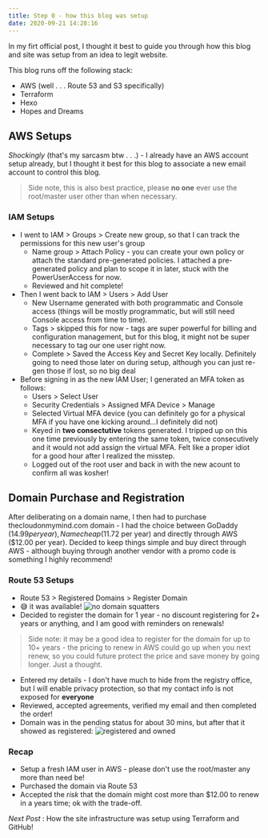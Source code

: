 ```yaml
---
title: Step 0 - how this blog was setup
date: 2020-09-21 14:28:16
---
```


In my firt official post, I thought it best to guide you through how this blog and site was setup from an idea to legit website.

This blog runs off the following stack:
* AWS (well . . . Route 53 and S3 specifically)
* Terraform
* Hexo
* Hopes and Dreams

## AWS Setups
_Shockingly_ (that's my sarcasm btw . . .) - I already have an AWS account setup already, but I thought it best for this blog to associate a new email account to control this blog.  
> Side note, this is also best practice, please **no one** ever use the root/master user other than when necessary.

### IAM Setups
* I went to IAM > Groups > Create new group, so that I can track the permissions for this new user's group
    * Name group > Attach Policy - you can create your own policy or attach the standard pre-generated policies. I attached a pre-generated policy and plan to scope it in later, stuck with the PowerUserAccess for now.
    * Reviewed and hit complete!
* Then I went back to IAM > Users > Add User
    * New Username generated with both programmatic and Console access (things will be mostly programmatic, but will still need Console access from time to time).
    * Tags > skipped this for now - tags are super powerful for billing and configuration management, but for this blog, it might not be super necessary to tag our one user right now.
    * Complete > Saved the Access Key and Secret Key locally. Definitely going to need those later on during setup, although you can just re-gen those if lost, so no big deal
* Before signing in as the new IAM User; I generated an MFA token as follows:
    * Users > Select User
    * Security Credentials > Assigned MFA Device > Manage
    * Selected Virtual MFA device (you can definitely go for a physical MFA if you have one kicking around...I definitely did not)
    * Keyed in **two consectutive** tokens generated.  I tripped up on this one time previously by entering the same token, twice consecutively and it would not add assign the virtual MFA.  Felt like a proper idiot for a good hour after I realized the misstep.
    * Logged out of the root user and back in with the new acount to confirm all was kosher!

## Domain Purchase and Registration
After deliberating on a domain name, I then had to purchase thecloudonmymind.com domain -  I had the choice between GoDaddy ($14.99 per year), Namecheap ($11.72 per year) and directly through AWS ($12.00 per year).  Decided to keep things simple and buy direct through AWS - although buying through another vendor with a promo code is something I highly recommend!

### Route 53 Setups
* Route 53 > Registered Domains > Register Domain
* 😅 it was available!
![no domain squatters](/images/domain_available.png)
* Decided to register the domain for 1 year - no discount registering for 2+ years or anything, and I am good with reminders on renewals!
> Side note: it may be a good idea to register for the domain for up to 10+ years - the pricing to renew in AWS could go up when you next renew, so you could future protect the price and save money by going longer.  Just a thought.
* Entered my details - I don't have much to hide from the registry office, but I will enable privacy protection, so that my contact info is not exposed for **everyone**
* Reviewed, accepted agreements, verified my email and then completed the order!
* Domain was in the pending status for about 30 mins, but after that it showed as registered:
![registered and owned](/images/registered_domain.png)

### Recap
* Setup a fresh IAM user in AWS - please don't use the root/master any more than need be!
* Purchased the domain via Route 53
* Accepted the _risk_ that the domain might cost more than $12.00 to renew in a years time; ok with the trade-off.

_Next Post_ : How the site infrastructure was setup using Terraform and GitHub!